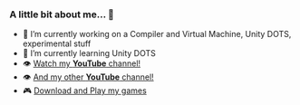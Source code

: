 ### A little bit about me... 👋


- 🔭 I’m currently working on a Compiler and Virtual Machine, Unity DOTS, experimental stuff
- 🌱 I’m currently learning Unity DOTS
- :eye: [Watch my **YouTube** channel!](https://www.youtube.com/channel/UCZJ5P3fYsnhy7C5Ea7FQaTg) 
- :eye: [And my other **YouTube** channel!](https://www.youtube.com/channel/UCYTMWWpqlX2aFraXz_Cbp2A)
- :video_game: [Download and Play my games](https://georgeq.itch.io)
